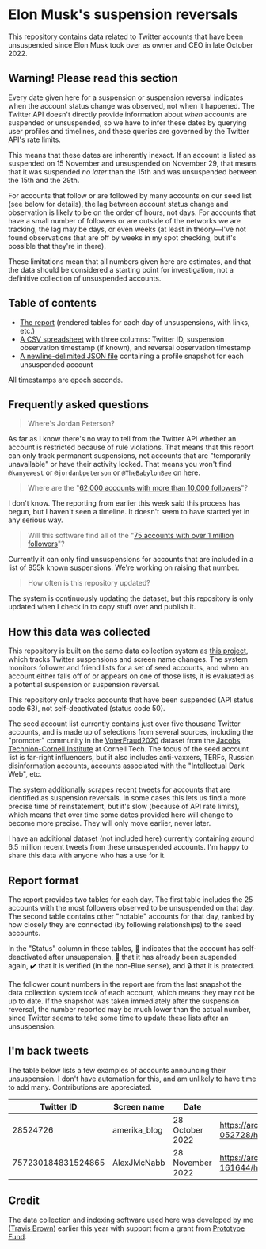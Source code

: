 # Elon Musk's suspension reversals

This repository contains data related to Twitter accounts that have been unsuspended since Elon Musk took over as owner and CEO in late October 2022.

## Warning! Please read this section

Every date given here for a suspension or suspension reversal indicates when the account status change was observed, not when it happened.
The Twitter API doesn't directly provide information about _when_ accounts are suspended or unsuspended, so we have to infer these dates by
querying user profiles and timelines, and these queries are governed by the Twitter API's rate limits.

This means that these dates are inherently inexact. If an account is listed as suspended on 15 November and unsuspended on November 29,
that means that it was suspended _no later_ than the 15th and was unsuspended between the 15th and the 29th.

For accounts that follow or are followed by many accounts on our seed list (see below for details),
the lag between account status change and observation is likely to be on the order of hours, not days.
For accounts that have a small number of followers or are outside of the networks we are tracking, the lag may be days, or even weeks
(at least in theory—I've not found observations that are off by weeks in my spot checking, but it's possible that they're in there).

These limitations mean that all numbers given here are estimates, and that the data should be considered a starting point for investigation,
not a definitive collection of unsuspended accounts.

## Table of contents

* [The report](report/) (rendered tables for each day of unsuspensions, with links, etc.)
* [A CSV spreadsheet](data/timestamps.csv) with three columns: Twitter ID, suspension observation timestamp (if known), and reversal observation timestamp
* [A newline-delimited JSON file](data/profiles.ndjson) containing a profile snapshot for each unsuspended account

All timestamps are epoch seconds.

## Frequently asked questions

> Where's Jordan Peterson?

As far as I know there's no way to tell from the Twitter API whether an account is restricted because of rule violations.
That means that this report can only track permanent suspensions, not accounts that are "temporarily unavailable" or have
their activity locked. That means you won't find `@kanyewest` or `@jordanbpeterson` or `@TheBabylonBee` on here.

> Where are the "[62,000 accounts with more than 10,000 followers](https://www.platformer.news/p/why-some-tech-ceos-are-rooting-for)"?

I don't know. The reporting from earlier this week said this process has begun, but I haven't seen a timeline.
It doesn't seem to have started yet in any serious way.

> Will this software find all of the "[75 accounts with over 1 million followers](https://www.platformer.news/p/why-some-tech-ceos-are-rooting-for)"?

Currently it can only find unsuspensions for accounts that are included in a list of 955k known suspensions. We're working on raising that number.

> How often is this repository updated?

The system is continuously updating the dataset, but this repository is only updated when I check in to copy stuff over and publish it.

## How this data was collected

This repository is built on the same data collection system as [this project](https://github.com/travisbrown/twitter-watch),
which tracks Twitter suspensions and screen name changes.
The system monitors follower and friend lists for a set of seed accounts, and when an account either falls off of
or appears on one of those lists, it is evaluated as a potential suspension or suspension reversal.

This repository only tracks accounts that have been suspended (API status code 63), not self-deactivated (status code 50).

The seed account list currently contains just over five thousand Twitter accounts,
and is made up of selections from several sources, including the "promoter" community in the [VoterFraud2020](https://voterfraud2020.io/) dataset
from the [Jacobs Technion-Cornell Institute](https://tech.cornell.edu/jacobs-technion-cornell-institute/) at Cornell Tech.
The focus of the seed account list is far-right influencers, but it also includes anti-vaxxers, TERFs, Russian disinformation accounts,
accounts associated with the "Intellectual Dark Web", etc.

The system additionally scrapes recent tweets for accounts that are identified as suspension reversals.
In some cases this lets us find a more precise time of reinstatement, but it's slow (because of API rate limits),
which means that over time some dates provided here will change to become more precise. They will only move earlier, never later.

I have an additional dataset (not included here) currently containing around 6.5 million recent tweets from these unsuspended accounts.
I'm happy to share this data with anyone who has a use for it.

## Report format

The report provides two tables for each day. The first table includes the 25 accounts with the most followers observed to be unsuspended on that day.
The second table contains other "notable" accounts for that day, ranked by how closely they are connected (by following relationships) to the seed accounts.

In the "Status" column in these tables, :wave: indicates that the account has self-deactivated after unsuspension, :no_entry_sign: that it has already been suspended again, :heavy_check_mark: that it is verified (in the non-Blue sense), and :lock: that it is protected.

The follower count numbers in the report are from the last snapshot the data collection system took of each account, which means they may not be up to date.
If the snapshot was taken immediately after the suspension reversal, the number reported may be much lower than the actual number,
since Twitter seems to take some time to update these lists after an unsuspension.

## I'm back tweets

The table below lists a few examples of accounts announcing their unsuspension.
I don't have automation for this, and am unlikely to have time to add many. Contributions are appreciated.

|Twitter ID|Screen name|Date|Link|
|----------|-----------|----|----|
|28524726|amerika_blog|28 October 2022|https://archive.today/2022.11.28-052728/https://twitter.com/amerika_blog/status/1585817570116272128|
|757230184831524865|AlexJMcNabb|28 November 2022|https://archive.today/2022.12.01-161644/https://twitter.com/AlexJMcNabb/status/1597280844128784384|

## Credit

The data collection and indexing software used here was developed by me ([Travis Brown](https://twitter.com/travisbrown)) earlier this year with support from a grant from [Prototype Fund](https://prototypefund.de/en/).